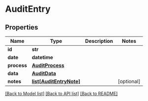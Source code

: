 # AuditEntry


## Properties
Name | Type | Description | Notes
------------ | ------------- | ------------- | -------------
**id** | **str** |  | 
**date** | **datetime** |  | 
**process** | [**AuditProcess**](AuditProcess.md) |  | 
**data** | [**AuditData**](AuditData.md) |  | 
**notes** | [**list[AuditEntryNote]**](AuditEntryNote.md) |  | [optional] 

[[Back to Model list]](../README.md#documentation-for-models) [[Back to API list]](../README.md#documentation-for-api-endpoints) [[Back to README]](../README.md)


